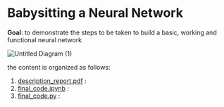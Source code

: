 # Babysitting a Neural Network
**Goal**: to demonstrate the steps to be taken to build a basic, working and functional neural network


![Untitled Diagram (1)](https://user-images.githubusercontent.com/70597312/103558044-13fb3780-4eda-11eb-89c4-110e88061717.png)


the content is organized as follows:

1. [description_report.pdf](https://github.com/VM-Kumar/Babysitting-a-Neural-Network/blob/main/description_report.pdf) :
2. [final_code.ipynb](https://github.com/VM-Kumar/Babysitting-a-Neural-Network/blob/main/final_code.ipynb) :
3. [final_code.py](https://github.com/VM-Kumar/Babysitting-a-Neural-Network/blob/main/final_code.py) : 
